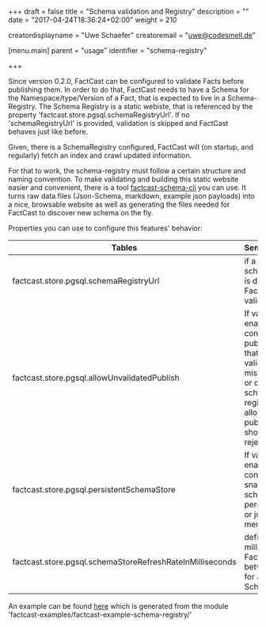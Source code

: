 +++
draft = false
title = "Schema validation and Registry"
description = ""
date = "2017-04-24T18:36:24+02:00"
weight = 210

creatordisplayname = "Uwe Schaefer"
creatoremail = "uwe@codesmell.de"

[menu.main]
parent = "usage"
identifier = "schema-registry"

+++


Since version 0.2.0, FactCast can be configured to validate Facts before publishing them. In order to do that, FactCast needs to have a Schema for the Namespace/type/Version of a Fact, that is expected to live in a Schema-Registry. 
The Schema Registry is a static webiste, that is referenced by the property 'factcast.store.pgsql.schemaRegistryUrl'.
If no 'schemaRegistryUrl' is provided, validation is skipped and FactCast behaves just like before.

Given, there is a SchemaRegistry configured, FactCast will (on startup, and regularly) fetch an index and crawl updated information.

For that to work, the schema-registry must follow a certain structure and naming convention. To make validating and building this static website easier and convenient, there is a tool [factcast-schema-cli](../fc-schema-cli) you can use. It turns raw data files (Json-Schema, markdown, example json payloads) into a nice, browsable website as well as generating the files needed for FactCast to discover new schema on the fly.



Properties you can use to configure this features' behavior:

| Tables        | Semantics           | Default  |
| ------------- |:-------------|:-----|
| factcast.store.pgsql.schemaRegistryUrl      | if a schemaRegistryUrl is defined, FactCast goes into validating mode. | none |
| factcast.store.pgsql.allowUnvalidatedPublish      | If validation is enabled, this controls if publishing facts, that are not validatable (due to missing meta-data or due to missing schema in the registry) are allowed to be published or should be rejected.  |  false |
| factcast.store.pgsql.persistentSchemaStore |   If validation is enabled, this controls if a local snapshot of the schemaregistry is persisted to psql or just kept in mem.   |    true |
| factcast.store.pgsql.schemaStoreRefreshRateInMilliseconds | defines the time in milliseconds that FactCast pauses between checking for a change in the SchemaRegistry      |    15000 |

An example can be found [here](/example-registry/) which is generated from the module 'factcast-examples/factcast-example-schema-registry/'
